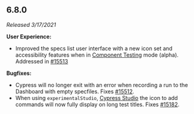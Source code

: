 ## 6.8.0

_Released 3/17/2021_

**User Experience:**

- Improved the specs list user interface with a new icon set and accessibility
  features when in [Component Testing](/guides/component-testing/introduction)
  mode (alpha). Addressed in
  [#15513](https://github.com/cypress-io/cypress/issues/15513)

**Bugfixes:**

- Cypress will no longer exit with an error when recording a run to the
  Dashboard with empty specfiles. Fixes
  [#15512](https://github.com/cypress-io/cypress/issues/15512).
- When using `experimentalStudio`,
  [Cypress Studio](/guides/core-concepts/cypress-studio) the icon to add
  commands will now fully display on long test titles. Fixes
  [#15182](https://github.com/cypress-io/cypress/issues/15182).
